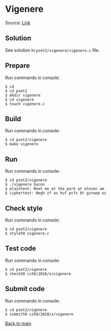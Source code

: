 # Vigenere

Source: [Link](https://docs.cs50.net/2018/x/psets/2/vigenere/vigenere.html "Vigenere")

## Solution
See solution in `pset2/vigenere/vigenere.c` file.

## Prepare

Run commands in console:
```
$ cd
$ cd pset2
$ mkdir vigenere
$ cd vigenere
$ touch vigenere.c
```

## Build

Run commands in console:
```
$ cd pset2/vigenere
$ make vigenere
```

## Run

Run commands in console:
```
$ cd pset2/vigenere
$ ./vigenere bacon
$ plaintext: Meet me at the park at eleven am
$ ciphertext: Negh zf av huf pcfx bt gzrwep oz
```

## Check style

Run commands in console:
```
$ cd pset2/vigenere
$ style50 vigenere.c
```

## Test code

Run commands in console:
```
$ cd pset2/vigenere
$ check50 cs50/2018/x/vigenere
```

## Submit code

Run commands in console:
```
$ cd pset2/vigenere
$ submit50 cs50/2018/x/vigenere
```

[Back to main](/pset2/README.md "Back to main")
